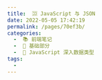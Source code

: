 ```yaml
---
title:  🈁 JavaScript 与 JSON
date: 2022-05-05 17:42:19
permalink: /pages/70ef3b/
categories:
  -  📚 前端笔记
  -  🚶 基础部分
  -  📕 JavaScript 深入数据类型
tags:
  - 
---
```

